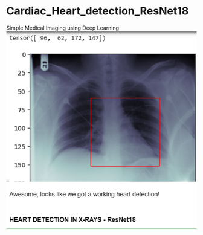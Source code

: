 # Cardiac_Heart_detection_ResNet18
Simple Medical Imaging using Deep Learning
<img src="https://github.com/Jaykumaran/Cardiac_Heart_detection_ResNet18/blob/main/Screenshot%202023-11-10%20124449.png" >
